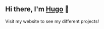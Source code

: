 [website]:https://hugodelcroix.fr
## Hi there, I'm [Hugo][website] 👋

Visit my website to see my different projects!
